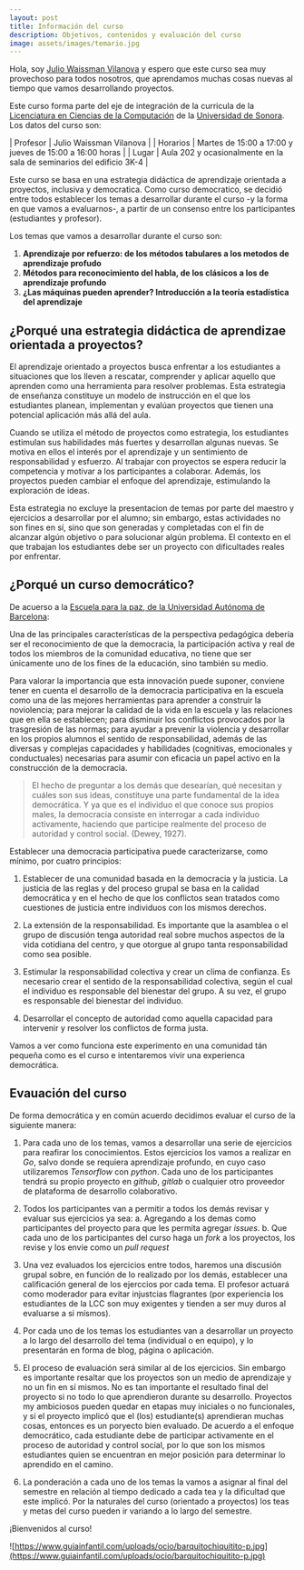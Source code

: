 ```yaml
---
layout: post
title: Información del curso
description: Objetivos, contenidos y evaluación del curso
image: assets/images/temario.jpg
---
```


Hola, soy [Julio Waissman
Vilanova](http://mat.uson.mx/~juliowaissman/) y espero que este curso
sea muy provechoso para todos nosotros, que aprendamos muchas cosas
nuevas al tiempo que vamos desarrollando proyectos.

Este curso forma parte del eje de integración de la curricula de la
[Licenciatura en Ciencias de la Computación](http://cc.mat.uson.mx) de
la [Universidad de Sonora](http://www.uson.mx). Los datos del curso
son:

| Profesor   | Julio Waissman Vilanova                                              |
| Horarios   | Martes de 15:00 a 17:00 y jueves de 15:00 a 16:00 horas              |
| Lugar      | Aula 202 y ocasionalmente en la sala de seminarios del edificio 3K-4 |

Este curso se basa en una estrategia didáctica de aprendizaje
orientada a proyectos, inclusiva y democratica. Como curso
democratico, se decidió entre todos establecer los temas a desarrollar
durante el curso -y la forma en que vamos a evaluarnos-, a partir de
un consenso entre los participantes (estudiantes y profesor).

Los temas que vamos a desarrollar durante el curso son:

1. **Aprendizaje por refuerzo: de los métodos tabulares a los metodos de aprendizaje profudo**
2. **Métodos para reconocimiento del habla, de los clásicos a los de aprendizaje profundo**
3. **¿Las máquinas pueden aprender? Introducción a la teoría estadística del aprendizaje**

## ¿Porqué una estrategia didáctica de aprendizae orientada a proyectos?

El aprendizaje orientado a proyectos busca enfrentar a los estudiantes
a situaciones que los lleven a rescatar, comprender y aplicar aquello
que aprenden como una herramienta para resolver problemas. Esta
estrategia de enseñanza constituye un modelo de instrucción en el que
los estudiantes planean, implementan y evalúan proyectos que tienen
una potencial aplicación más allá del aula.

Cuando se utiliza el método de proyectos como estrategia, los
estudiantes estimulan sus habilidades más fuertes y desarrollan
algunas nuevas. Se motiva en ellos el interés por el aprendizaje y un
sentimiento de responsabilidad y esfuerzo. Al trabajar con proyectos
se espera reducir la competencia y motivar a los participantes a
colaborar. Además, los proyectos pueden cambiar el enfoque del
aprendizaje, estimulando la exploración de ideas.

Esta estrategia no excluye la presentacion de temas por parte del
maestro y ejercicios a desarrollar por el alumno; sin embargo, estas
actividades no son fines en sí, sino que son generadas y completadas
con el fin de alcanzar algún objetivo o para solucionar algún
problema. El contexto en el que trabajan los estudiantes debe ser un
proyecto con dificultades reales por enfrentar.

## ¿Porqué un curso democrático?

De acuerso a la [Escuela para la paz, de la Universidad Autónoma de
Barcelona](http://escolapau.uab.cat/index.php?lang=es):

Una de las principales características de la perspectiva pedagógica
debería ser el reconocimiento de que la democracia, la participación
activa y real de todos los miembros de la comunidad educativa, no
tiene que ser únicamente uno de los fines de la educación, sino
también su medio.

Para valorar la importancia que esta innovación puede suponer,
conviene tener en cuenta el desarrollo de la democracia participativa
en la escuela como una de las mejores herramientas para aprender a
construir la noviolencia; para mejorar la calidad de la vida en la
escuela y las relaciones que en ella se establecen; para disminuir los
conflictos provocados por la trasgresión de las normas; para ayudar a
prevenir la violencia y desarrollar en los propios alumnos el sentido
de responsabilidad, además de las diversas y complejas capacidades y
habilidades (cognitivas, emocionales y conductuales) necesarias para
asumir con eficacia un papel activo en la construcción de la
democracia.

> El hecho de preguntar a los demás que desearían, qué necesitan y
> cuáles son sus ideas, constituye una parte fundamental de la idea
> democrática. Y ya que es el individuo el que conoce sus propios
> males, la democracia consiste en interrogar a cada individuo
> activamente, haciendo que participe realmente del proceso de
> autoridad y control social. (Dewey, 1927).

Establecer una democracia participativa puede caracterizarse, como
mínimo, por cuatro principios:

1. Establecer de una comunidad basada en la democracia y la
   justicia. La justicia de las reglas y del proceso grupal se basa en
   la calidad democrática y en el hecho de que los conflictos sean
   tratados como cuestiones de justicia entre individuos con los
   mismos derechos.

2. La extensión de la responsabilidad. Es importante que la asamblea o
   el grupo de discusión tenga autoridad real sobre muchos aspectos de
   la vida cotidiana del centro, y que otorgue al grupo tanta
   responsabilidad como sea posible.

3. Estimular la responsabilidad colectiva y crear un clima de
   confianza. Es necesario crear el sentido de la responsabilidad
   colectiva, según el cual el individuo es responsable del bienestar
   del grupo. A su vez, el grupo es responsable del bienestar del
   individuo.

4. Desarrollar el concepto de autoridad como aquella capacidad para
   intervenir y resolver los conflictos de forma justa.

Vamos a ver como funciona este experimento en una comunidad tán
pequeña como es el curso e intentaremos vivir una experienca
democrática.

## Evauación del curso

De forma democrática y en común acuerdo decidimos evaluar el curso de
la siguiente manera:

1. Para cada uno de los temas, vamos a desarrollar una serie de ejercicios para
   reafirar los conocimientos. Estos ejercicios los vamos a realizar en *Go*,
   salvo donde se requiera aprendizaje profundo, en cuyo caso utilizaremos
   *Tensorflow* con *python*. Cada uno de los participantes tendrá su propio
   proyecto en *github*, *gitlab* o cualquier otro proveedor de plataforma de
   desarrollo colaborativo.

2. Todos los participantes van a permitir a todos los demás revisar y
  evaluar sus ejercicios ya sea: a. Agregando a los demas como
  participantes del proyecto para que les permita agregar *issues*.
  b. Que cada uno de los participantes del curso haga un *fork* a los
  proyectos, los revise y los envíe como un *pull request*

3. Una vez evaluados los ejercicios entre todos, haremos una discusión
   grupal sobre, en función de lo realizado por los demás, establecer
   una calificación general de los ejerccios por cada tema. El
   profesor actuará como moderador para evitar injustcias flagrantes
   (por experiencia los estudiantes de la LCC son muy exigentes y
   tienden a ser muy duros al evaluarse a si mísmos).

4. Por cada uno de los temas los estudiantes van a desarrollar un proyecto a lo
   largo del desarrollo del tema (individual o en equipo), y lo presentarán en
   forma de blog, página o aplicación.

5. El proceso de evaluación será similar al de los ejercicios. Sin
   embargo es importante resaltar que los proyectos son un medio de
   aprendizaje y no un fin en sí mismos. No es tan importante el
   resultado final del proyecto si no todo lo que aprendieron durante
   su desarrollo. Proyectos my ambiciosos pueden quedar en etapas muy
   iniciales o no funcionales, y si el proyecto implicó que el (los)
   estudiante(s) aprendieran muchas cosas, entonces es un poryecto
   bien evaluado. De acuerdo a el enfoque democrático, cada estudiante
   debe de participar activamente en el proceso de autoridad y control
   social, por lo que son los mismos estudiantes quien se encuentran
   en mejor posición para determinar lo aprendido en el camino.

6. La ponderación a cada uno de los temas la vamos a asignar al final
   del semestre en relación al tiempo dedicado a cada tea y la
   dificultad que este implicó. Por la naturales del curso (orientado
   a proyectos) los teas y metas del curso pueden ir variando a lo
   largo del semestre.

¡Bienvenidos al curso!

![https://www.guiainfantil.com/uploads/ocio/barquitochiquitito-p.jpg](https://www.guiainfantil.com/uploads/ocio/barquitochiquitito-p.jpg)

